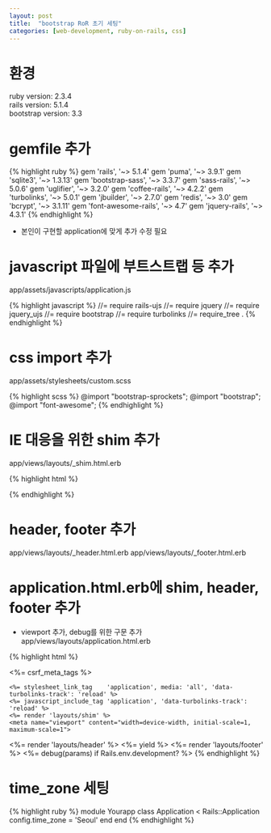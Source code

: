 ```yaml
---
layout: post
title:  "bootstrap RoR 초기 세팅"
categories: [web-development, ruby-on-rails, css]
---
```


# 환경
ruby version: 2.3.4<br>
rails version: 5.1.4<br>
bootstrap version: 3.3<br>

# gemfile 추가
{% highlight ruby %}
gem 'rails',              '~> 5.1.4'
gem 'puma',               '~> 3.9.1'
gem 'sqlite3',            '~> 1.3.13'
gem 'bootstrap-sass',     '~> 3.3.7'
gem 'sass-rails',         '~> 5.0.6'
gem 'uglifier',           '~> 3.2.0'
gem 'coffee-rails',       '~> 4.2.2'
gem 'turbolinks',         '~> 5.0.1'
gem 'jbuilder',           '~> 2.7.0'
gem 'redis',              '~> 3.0'
gem 'bcrypt',             '~> 3.1.11'
gem 'font-awesome-rails', '~> 4.7'
gem 'jquery-rails',       '~> 4.3.1'
{% endhighlight %}

* 본인이 구현할 application에 맞게 추가 수정 필요

# javascript 파일에 부트스트랩 등 추가
app/assets/javascripts/application.js<br>

{% highlight javascript %}
//= require rails-ujs
//= require jquery
//= require jquery_ujs
//= require bootstrap
//= require turbolinks
//= require_tree .
{% endhighlight %}

# css import 추가
app/assets/stylesheets/custom.scss

{% highlight scss %}
@import "bootstrap-sprockets";
@import "bootstrap";
@import "font-awesome";
{% endhighlight %}

# IE 대응을 위한 shim 추가
app/views/layouts/_shim.html.erb


{% highlight html %}
<!--[if lt IE 9]>
    <script src="//cdnjs.cloudflare.com/ajax/libs/html5shiv/r29/html5.min.js">
    </script>
<![endif]-->
{% endhighlight %}

# header, footer 추가

app/views/layouts/_header.html.erb
app/views/layouts/_footer.html.erb


# application.html.erb에 shim, header, footer 추가
+ viewport 추가, debug를 위한 구문 추가
app/views/layouts/application.html.erb

{% highlight html %}
<!DOCTYPE html>
<html>
  <head>
    <title>TITLE</title>
    <%= csrf_meta_tags %>
 
    <%= stylesheet_link_tag    'application', media: 'all', 'data-turbolinks-track': 'reload' %>
    <%= javascript_include_tag 'application', 'data-turbolinks-track': 'reload' %>
    <%= render 'layouts/shim' %>
    <meta name="viewport" content="width=device-width, initial-scale=1, maximum-scale=1">
  </head>
 
  <body>
    <%= render 'layouts/header' %>
    <%= yield %>
    <%= render 'layouts/footer' %>
    <%= debug(params) if Rails.env.development? %>
  </body>
</html>
{% endhighlight %}

# time_zone 세팅
{% highlight ruby %}
module Yourapp
  class Application < Rails::Application
    config.time_zone = 'Seoul'
  end
end
{% endhighlight %}